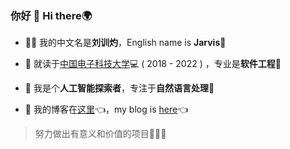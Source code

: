 ### 你好 👋  Hi there🌍

+ 👨‍🎓  我的中文名是**刘训灼**，English name is **Jarvis**🤖️

+ 📖  就读于[中国电子科技大学](https://www.uestc.edu.cn)💻 (  2018 - 2022  ) ，专业是**软件工程**🚀 

+ 🔧  我是个**人工智能探索者**，专注于**自然语言处理**🤔 

+ 🏫  我的博客在[这里](https://liuxunzhuo.tech)👈，my blog is [here](https://liuxunzhuo.tech)👈

> 努力做出有意义和价值的项目🚀🚀🚀
